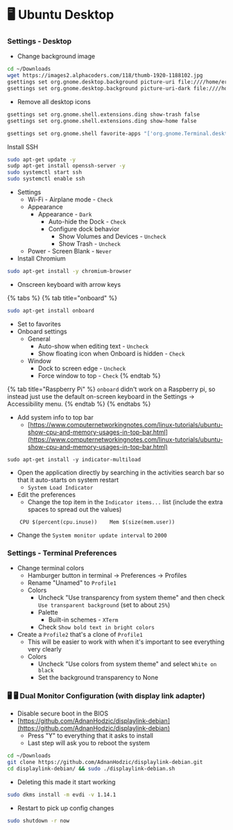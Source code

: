 # 🖥️ Ubuntu Desktop

### Settings - Desktop

* Change background image

```bash
cd ~/Downloads
wget https://images2.alphacoders.com/118/thumb-1920-1188102.jpg
gsettings set org.gnome.desktop.background picture-uri file:////home/eridian/Downloads/thumb-1920-1188102.jpg
gsettings set org.gnome.desktop.background picture-uri-dark file:////home/eridian/Downloads/thumb-1920-1188102.jpg
```

* Remove all desktop icons

```bash
gsettings set org.gnome.shell.extensions.ding show-trash false
gsettings set org.gnome.shell.extensions.ding show-home false

gsettings set org.gnome.shell favorite-apps "['org.gnome.Terminal.desktop']"
```

Install SSH

```bash
sudo apt-get update -y
sudp apt-get install openssh-server -y
sudo systemctl start ssh
sudo systemctl enable ssh
```

* Settings
  * Wi-Fi - Airplane mode - `Check`
  * Appearance
    * Appearance - `Dark`
      * Auto-hide the Dock - `Check`
      * Configure dock behavior
        * Show Volumes and Devices - `Uncheck`
        * Show Trash - `Uncheck`
  * Power - Screen Blank - `Never`
* Install Chromium

```bash
sudo apt-get install -y chromium-browser
```

* Onscreen keyboard with arrow keys

{% tabs %}
{% tab title="onboard" %}
```bash
sudo apt-get install onboard
```

* Set to favorites
* Onboard settings
  * General
    * Auto-show when editing text - `Uncheck`
    * Show floating icon when Onboard is hidden - `Check`
  * Window
    * Dock to screen edge - `Uncheck`
    * Force window to top - `Check`
{% endtab %}

{% tab title="Raspberry Pi" %}
`onboard` didn't work on a Raspberry pi, so instead just use the default on-screen keyboard in the Settings -> Accessibility menu.
{% endtab %}
{% endtabs %}

* Add system info to top bar
  * [https://www.computernetworkingnotes.com/linux-tutorials/ubuntu-show-cpu-and-memory-usages-in-top-bar.html](https://www.computernetworkingnotes.com/linux-tutorials/ubuntu-show-cpu-and-memory-usages-in-top-bar.html)

```
sudo apt-get install -y indicator-multiload
```

* Open the application directly by searching in the activities search bar so that it auto-starts on system restart
  * `System Load Indicator`
* Edit the preferences
  * Change the top item in the `Indicator items...` list (include the extra spaces to spread out the values)

```
    CPU $(percent(cpu.inuse))    Mem $(size(mem.user))
```

* Change the `System monitor update interval` to `2000`

### Settings - Terminal Preferences

* Change terminal colors
  * Hamburger button in terminal -> Preferences -> Profiles
  * Rename "Unamed" to `Profile1`
  * Colors
    * Uncheck "Use transparency from system theme" and then check `Use transparent background` (set to about `25%`)
    * Palette
      * Built-in schemes - `XTerm`
    * Check `Show bold text in bright colors`
* Create a `Profile2` that's a clone of `Profile1`
  * This will be easier to work with when it's important to see everything very clearly
  * Colors
    * Uncheck "Use colors from system theme" and select `White on black`
    * Set the background transparency to None

### 🖥️ 🖥️ Dual Monitor Configuration (with display link adapter)

* Disable secure boot in the BIOS
* [https://github.com/AdnanHodzic/displaylink-debian](https://github.com/AdnanHodzic/displaylink-debian)
  * Press "Y" to everything that it asks to install
  * Last step will ask you to reboot the system

```bash
cd ~/Downloads
git clone https://github.com/AdnanHodzic/displaylink-debian.git
cd displaylink-debian/ && sudo ./displaylink-debian.sh
```

* Deleting this made it start working

```bash
sudo dkms install -m evdi -v 1.14.1
```

* Restart to pick up config changes

```bash
sudo shutdown -r now
```
